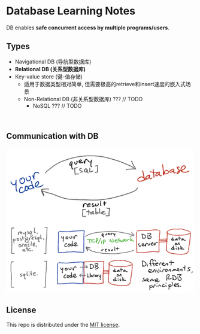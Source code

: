 # Database Learning Notes

DB enables **safe concurrent access by multiple programs/users**.

## Types

* Navigational DB (导航型数据库)
* **Relational DB (关系型数据库)**
* Key-value store (键-值存储)
  - 适用于数据类型相对简单, 但需要极高的retrieve和insert速度的嵌入式场景
  - Non-Relational DB (非关系型数据库) ??? // TODO
    - NoSQL ??? // TODO

<br>

## Communication with DB

<img src="https://github.com/Ziang-Lu/Database-Learning-Notes/blob/master/comm_with_DB.png?raw=true" width="500px">

<img src="https://github.com/Ziang-Lu/Database-Learning-Notes/blob/master/comm_with_DB_impl.png?raw=true" width="600px">

<br>

## License

This repo is distributed under the <a href="https://github.com/Ziang-Lu/Database-Learning-Notes/blob/master/LICENSE">MIT license</a>.

